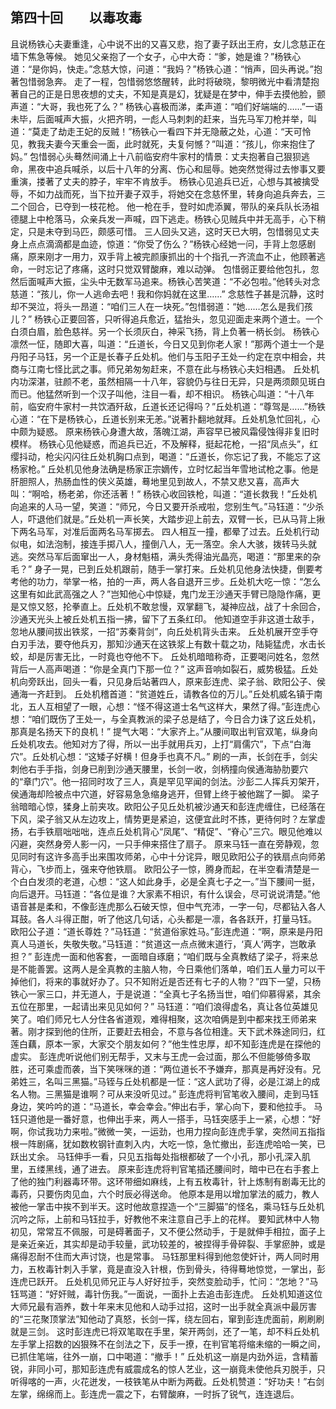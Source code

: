 ## 第四十回　　以毒攻毒

且说杨铁心夫妻重逢，心中说不出的又喜又悲，抱了妻子跃出王府，女儿念慈正在墙下焦急等候。
她见父亲抱了一个女子，心中大奇：“爹，她是谁？”杨铁心道：“是你妈，快走。”念慈大惊，问道：“我妈？”杨铁心道：“悄声，回头再说。”抱著包惜弱急奔。
走了一程，包惜弱悠悠醒转，此时将破晓，黎明微光中看清楚抱著自己的正是日思夜想的丈夫，不知是真是幻，犹疑是在梦中，伸手去摸他脸，颤声道：“大哥，我也死了么？”
杨铁心喜极而涕，柔声道：“咱们好端端的……”一语未毕，后面喊声大振，火把齐明，一彪人马刺刺的赶来，当先马军刀枪并举，叫道：“莫走了劫走王妃的反贼！”杨铁心一看四下并无隐蔽之处，心道：“天可怜见，教我夫妻今天重会一面，此时就死，夫复何憾？”叫道：“孩儿，你来抱住了妈。”
包惜弱心头蓦然间涌上十八前临安府牛家村的情景：丈夫抱著自己狠狈逃命，黑夜中追兵喊杀，以后十八年的分离、伤心和屈辱。她突然觉得过去惨事又要重演，搂著了丈夫的脖子，牢牢不肯放手。
杨铁心见追兵已近，心想与其被擒受辱，不如力战而死，当下拉开妻子双手，将她交在念慈怀里，转身向追兵奔去，三二个回合，已夺到一枝花枪。
他一枪在手，登时如虎添翼，带队的亲兵队长汤祖德腿上中枪落马，众亲兵发一声喊，四下逃走。杨铁心见贼兵中并无高手，心下稍定，只是未夺到马匹，颇感可惜。
三人回头又逃，这时天已大明，包惜弱见丈夫身上点点滴滴都是血迹，惊道：“你受了伤么？”杨铁心经她一问，手背上忽感剧痛，原来刚才一用力，双手背上被完颜康抓出的十个指孔一齐流血不止，他顾著逃命，一时忘记了疼痛，这时只觉双臂酸麻，难以动弹。
包惜弱正要给他包扎，忽然后面喊声大振，尘头中无数军马追来。杨铁心苦笑道：“不必包啦。”他转头对念慈道：“孩儿，你一人逃命去吧！我和你妈就在这里……”
念慈性子甚是沉静，这时却不哭泣，将头一昂道：“咱们三人在一块死。”包惜弱道：“她……怎么是我们孩儿？”
杨铁心正要回答，只听得追兵愈近，猛抬头，忽见迎面走来两个道士。一个白须白眉，脸色慈祥。另一个长须灰白，神采飞扬，背上负著一柄长剑。
杨铁心凛然一怔，随即大喜，叫道：“丘道长，今日又见到你老人家！”那两个道士一个是丹阳子马钰，另一个正是长春子丘处机。他们与玉阳子王处一约定在京中相会，共商与江南七怪比武之事。师兄弟匆匆赶来，不意在此与杨铁心夫妇相遇。
丘处机内功深湛，驻颜不老，虽然相隔一十八年，容貌仍与往日无异，只是两须颇见斑白而已。他猛然听到一个汉子叫他，注目一看，却不相识。
杨铁心叫道：“十八年前，临安府牛家村一共饮酒歼敌，丘道长还记得吗？”丘处机道：“尊驾是……”杨铁心道：“在下是杨铁心，丘道长别来无恙。”说著扑翻地就拜。丘处机急忙回礼，心中颇为疑惑。
原来杨铁心身遭大故，落魄江湖，声容早已被风霜侵蚀得非复旧时模样。
杨铁心见他疑惑，而追兵已近，不及解释，挺起花枪，一招“凤点头”，红缨抖动，枪尖闪闪往丘处机胸口点到，喝道：“丘道长，你忘记了我，不能忘了这杨家枪。”
丘处机见他身法确是杨家正宗嫡传，立时忆起当年雪地试枪之事。他是肝胆照人，热肠血性的侠义英雄，蓦地里见到故人，不禁又悲又喜，高声大叫：“啊哈，杨老弟，你还活著！”
杨铁心收回铁枪，叫道：“道长救我！”丘处机向追来的人马一望，笑道：“师兄，今日又要开杀戒啦，您别生气。”马钰道：“少杀人，吓退他们就是。”丘处机一声长笑，大踏步迎上前去，双臂一长，已从马背上揪下两名马军，对准后面两名马军掷去。
四人相互一撞，都晕了过去。丘处机行动似电，如法泡制，接连手掷八人，撞倒八人，无一落空。余人大骇，拨转马头就逃。突然马军后面窜出一人，身材魁梧，满头秃得油光晶亮，喝道：“那里来的杂毛？”
身子一晃，已到丘处机跟前，随手一掌打来。丘处机见他身法快捷，倒要考考他的功力，举掌一格，拍的一声，两人各自退开三步。丘处机大吃一惊：“怎么这里有如此武高强之人？”岂知他心中惊疑，鬼门龙王沙通天手臂已隐隐作痛，更是又惊又怒，抡拳直上。丘处机不敢怠慢，双掌翻飞，凝神应战，战了十余回合，沙通天光头上被丘处机五指一拂，留下了五条红印。
他知道空手非这道士敌手，忽地从腰间拔出铁浆，一招“苏秦背剑”，向丘处机背头击来。
丘处机展开空手夺白刃手法，要夺他兵刃，那知沙通天在这铁浆上有数十载之功，陆毙猛虎，水击长蛟，却是厉害无比，一时竟也夺他不下。
丘处机暗暗称奇，正要喝问姓名，忽然背后一人高声喝道：“你是全真门下那一位？”
这声音响如裂石，威势极猛。丘处机向旁跃出，回头一看，只见身后站著四人，原来彭连虎、梁子翁、欧阳公子、侯通海一齐赶到。
丘处机稽首道：“贫道姓丘，请教各位的万儿。”丘处机威名镇于南北，五人互相望了一眼，心想：“怪不得这道士名气这样大，果然了得。”彭连虎心想：“咱们既伤了王处一，与全真教派的梁子总是结了，今日合力诛了这丘处机，那真是名扬天下的良机！”
提气大喝：“大家齐上。”从腰间取出判官双笔，纵身向丘处机攻去。他知对方了得，所以一出手就用兵刃，上打“肩儒穴”，下点“白海穴”。丘处机心想：“这矮子好横！但身手也真不凡。”
刷的一声，长剑在手，剑尖刺他右手手指，剑身已削到沙通天腰里，长剑一收，剑柄撞向侯通海胁肋要穴的“章门穴”。他一招同时攻了三人，真是罕见罕闻的剑法。沙彭二人挥兵刃架开，侯通海却险被点中穴道，好容易急急缩身逃开，但臂上终于被他踹了一脚。
梁子翁暗暗心惊，猱身上前夹攻。欧阳公子见丘处机被沙通天和彭连虎缠住，已经落在下风，梁子翁又从左边攻上，情势更是紧迫，这便宜此时不拣，更待何时？左掌虚扬，右手铁扇咄咄咄，连点丘处机背心“凤尾”、“精促”、“脊心”三穴。眼见他难以闪避，突然身旁人影一闪，一只手伸来搭住了扇子。
原来马钰一直在旁静观，忽见同时有这许多高手出来围攻师弟，心中十分诧异，眼见欧阳公子的铁扇点向师弟背心，飞步而上，强来夺他铁扇。
欧阳公子一惊，腾身而起，在半空看清楚是一个白白发须的老道，心想：“这人如此身手，必是全真七子之一。”当下腰间一挺，向后退开。马钰道：“各位是谁？大家素不相识，有什么误会，尽可说说清楚。”他语音甚是柔和，不像彭连虎那么石破天惊，但中气充沛，一字一句，尽都钻入各人耳鼓。各人斗得正酣，听了他这几句话，心头都是一凛，各各跃开，打量马钰。
欧阳公子道：“道长尊姓？”马钰道：“贫道俗家姓马。”彭连虎道：“啊，原来是丹阳真人马道长，失敬失敬。”马钰道：“贫道这一点点微末道行，‘真人’两字，岂敢承担？”
彭连虎一面和他客套，一面暗自琢磨；“咱们既与全真教结了梁子，将来总是不能善罢。这两人是全真教的主脑人物，今日乘他们落单，咱们五人量力可以干掉他们，将来的事就好办了。只不知附近是否还有七子的人物？”四下一望，只杨铁心一家三口，并无道人，于是说道：“全真七子名扬当世，咱们仰慕得紧，其余五位在那里，一起请出来见见如何？”
马钰道：“咱们浪得虚名，真让各位英雄见笑了。咱们师兄七人分住各省道观，难得相聚，这次咱俩是到中都来找王师弟来著。刚才探到他的住所，正要赶去相会，不意与各位相逢。天下武术殊途同归，红莲白藕，原本一家，大家交个朋友如何？”他生性忠厚，却不知彭连虎是在探他的虚实。
彭连虎听说他们别无帮手，又末与王虎一会过面，那么不但能够倚多取胜，还可乘虚而袭，当下笑咪咪的道：“两位道长不予嫌弃，那真是再好没有。兄弟姓三，名叫三黑猫。”马铚与丘处机都是一怔：“这人武功了得，必是江湖上的成名人物。三黑猫是谁啊？可从来没听见过。”
彭连虎将判官笔收入腰间，走到马钰身边，笑吟吟的道：“马道长，幸会幸会。”伸出右手，掌心向下，要和他拉手。
马钰只道他是一番好意，也伸出手来，两人一搭手，马钰突感手上一紧，心想：“好啊，你试我功力来啦。”微微一笑，一运劲，也用力捏向彭连虎手掌，突然间五指指根一阵剧痛，犹如数枚钢针直刺入内，大吃一惊，急忙撤出，彭连虎哈哈一笑，已跃出丈余。
马钰伸手一看，只见五指每处指根都破了一个小孔，那小孔深入肌里，五缕黑线，通了进去。
原来彭连虎将判官笔插还腰间时，暗中已在右手套上了他的独门利器毒环带。这环带细如麻线，上有五枚毒针，针上炼制有剧毒无比的毒药，只要伤肉见血，六个时辰必得送命。
他原本是用以增加掌法的威力，教人被他一掌击中挨不到半天。这时他故意捏造一个“三脚猫”的怪名，乘马钰与丘处机沉吟之际，上前和马钰拉手，好教他不来注意自己手上的花样。
要知武林中人物初见，常常互不佩服，可是碍著面子，又不便公然动手，于是就伸手相拉，面子上是亲近亲近，其实却是动手较量，武功较差的，被捏得手骨碎裂、手掌瘀肿，或是痛得忍耐不住而大声讨饶，也是常事。
马钰那里料得到他忽使奸计，两人同时用力，五枚毒针刺入手掌，竟是直没入针根，伤到骨头，待得蓦地惊觉，一掌出，彭连虎已跃开。
丘处机见师兄正与人好好拉手，突然变脸动手，忙问：“怎地？”马钰骂道：“好奸贼，毒针伤我。”一面说，一面扑上去追击彭连虎。
丘处机知道这位大师兄最有涵养，数十年来末见他和人动手过招，这时一出手就全真派中最厉害的“三花聚顶掌法”知他动了真怒，长剑一挥，绕左回右，窜到彭连虎面前，刷刷刷就是三剑。
这时彭连虎已将双笔取在手里，架开两剑，还了一笔，却不料丘处机左手掌上招数的凶狠殊不在剑法之下，反手一撩，在判官笔将缩未缩的一瞬之间，已抓住笔端，往外一崩，口中喝道：“撤手！”
丘处机这一崩是内劲外运，含精蓄锐，非同小可，那知彭连虎有威震成名的惊人艺业，这一崩竟未使他兵刃脱手，只听得喀的一声，火花迸发，一枝铁笔从中断为两截。丘处机赞道：“好功夫！”右剑左掌，绵绵而上。彭连虎一震之下，右臂酸麻，一时拆了锐气，连连退后。